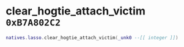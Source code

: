 # clear_hogtie_attach_victim `0xB7A802C2`

```lua
natives.lasso.clear_hogtie_attach_victim(_unk0 --[[ integer ]])
```